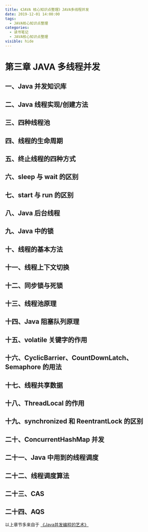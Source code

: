 ```yaml
---
title: 《JAVA 核心知识点整理》JAVA多线程并发
date: 2019-12-01 14:00:00
tags: 
  - JAVA核心知识点整理
categories:
  - 读书笔记
  - JAVA核心知识点整理
visible: hide
---
```

# 第三章 JAVA 多线程并发

## 一、Java 并发知识库

## 二、Java 线程实现/创建方法

## 三、四种线程池

## 四、线程的生命周期

## 五、终止线程的四种方式

## 六、sleep 与 wait 的区别

## 七、start 与 run 的区别

## 八、Java 后台线程

## 九、Java 中的锁

## 十、线程的基本方法

## 十一、线程上下文切换

## 十二、同步锁与死锁

## 十三、线程池原理

## 十四、Java 阻塞队列原理

## 十五、volatile 关键字的作用

## 十六、CyclicBarrier、CountDownLatch、Semaphore 的用法

## 十七、线程共享数据

## 十八、ThreadLocal 的作用

## 十九、synchronized 和 ReentrantLock 的区别

## 二十、ConcurrentHashMap 并发

## 二十一、Java 中用到的线程调度

## 二十二、线程调度算法

## 二十三、CAS

## 二十四、AQS

以上章节多来自于 [《Java并发编程的艺术》]()

